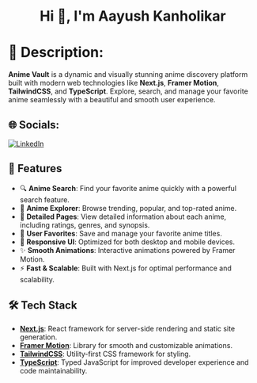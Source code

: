 <h1 align="center">Hi 👋, I'm Aayush Kanholikar</h1>

# 💫 Description:

**Anime Vault** is a dynamic and visually stunning anime discovery platform built with modern web technologies like **Next.js**, **Framer Motion**, **TailwindCSS**, and **TypeScript**. Explore, search, and manage your favorite anime seamlessly with a beautiful and smooth user experience.

## 🌐 Socials:

[![LinkedIn](https://img.shields.io/badge/LinkedIn-%230077B5.svg?logo=linkedin&logoColor=white)](https://www.linkedin.com/in/aayush-kanholikar-628325207/)

## 🚀 Features

- 🔍 **Anime Search**: Find your favorite anime quickly with a powerful search feature.
- 🧭 **Anime Explorer**: Browse trending, popular, and top-rated anime.
- 📄 **Detailed Pages**: View detailed information about each anime, including ratings, genres, and synopsis.
- 💾 **User Favorites**: Save and manage your favorite anime titles.
- 🎨 **Responsive UI**: Optimized for both desktop and mobile devices.
- ✨ **Smooth Animations**: Interactive animations powered by Framer Motion.
- ⚡ **Fast & Scalable**: Built with Next.js for optimal performance and scalability.

## 🛠️ Tech Stack

- **[Next.js](https://nextjs.org/)**: React framework for server-side rendering and static site generation.
- **[Framer Motion](https://www.framer.com/motion/)**: Library for smooth and customizable animations.
- **[TailwindCSS](https://tailwindcss.com/)**: Utility-first CSS framework for styling.
- **[TypeScript](https://www.typescriptlang.org/)**: Typed JavaScript for improved developer experience and code maintainability.
